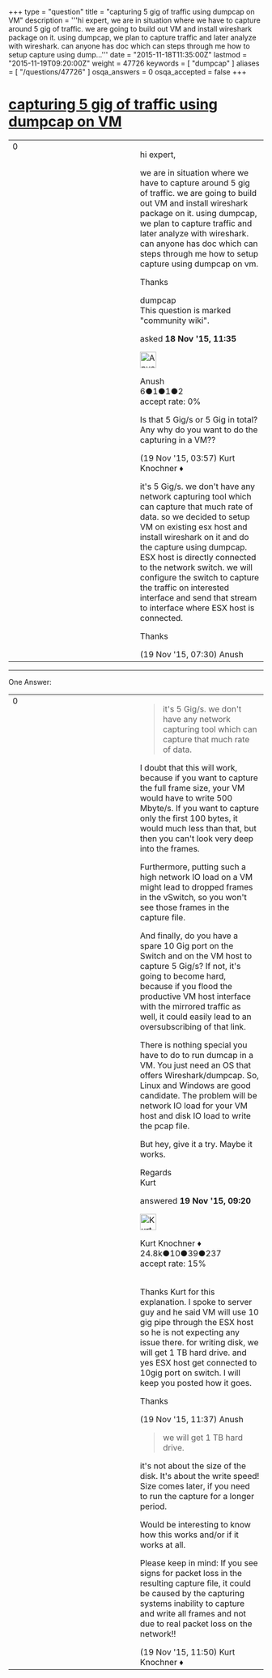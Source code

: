 +++
type = "question"
title = "capturing 5 gig of traffic using dumpcap on VM"
description = '''hi expert, we are in situation where we have to capture around 5 gig of traffic. we are going to build out VM and install wireshark package on it. using dumpcap, we plan to capture traffic and later analyze with wireshark. can anyone has doc which can steps through me how to setup capture using dump...'''
date = "2015-11-18T11:35:00Z"
lastmod = "2015-11-19T09:20:00Z"
weight = 47726
keywords = [ "dumpcap" ]
aliases = [ "/questions/47726" ]
osqa_answers = 0
osqa_accepted = false
+++

<div class="headNormal">

# [capturing 5 gig of traffic using dumpcap on VM](/questions/47726/capturing-5-gig-of-traffic-using-dumpcap-on-vm)

</div>

<div id="main-body">

<div id="askform">

<table id="question-table" style="width:100%;"><colgroup><col style="width: 50%" /><col style="width: 50%" /></colgroup><tbody><tr class="odd"><td style="width: 30px; vertical-align: top"><div class="vote-buttons"><div id="post-47726-score" class="post-score" title="current number of votes">0</div><div id="favorite-count" class="favorite-count"></div></div></td><td><div id="item-right"><div class="question-body"><p>hi expert,</p><p>we are in situation where we have to capture around 5 gig of traffic. we are going to build out VM and install wireshark package on it. using dumpcap, we plan to capture traffic and later analyze with wireshark. can anyone has doc which can steps through me how to setup capture using dumpcap on vm.</p><p>Thanks</p></div><div id="question-tags" class="tags-container tags">dumpcap</div><div id="question-controls" class="post-controls"><div class="community-wiki">This question is marked "community wiki".</div></div><div class="post-update-info-container"><div class="post-update-info post-update-info-user"><p>asked <strong>18 Nov '15, 11:35</strong></p><img src="https://secure.gravatar.com/avatar/56308ca3a95cf204a91902233da192f0?s=32&amp;d=identicon&amp;r=g" class="gravatar" width="32" height="32" alt="Anush&#39;s gravatar image" /><p>Anush<br />
<span class="score" title="6 reputation points">6</span><span title="1 badges"><span class="badge1">●</span><span class="badgecount">1</span></span><span title="1 badges"><span class="silver">●</span><span class="badgecount">1</span></span><span title="2 badges"><span class="bronze">●</span><span class="badgecount">2</span></span><br />
<span class="accept_rate" title="Rate of the user&#39;s accepted answers">accept rate:</span> <span title="Anush has no accepted answers">0%</span></p></div></div><div id="comments-container-47726" class="comments-container"><span id="47746"></span><div id="comment-47746" class="comment"><div id="post-47746-score" class="comment-score"></div><div class="comment-text"><p>Is that 5 Gig/s or 5 Gig in total? Any why do you want to do the capturing in a VM??</p></div><div id="comment-47746-info" class="comment-info"><span class="comment-age">(19 Nov '15, 03:57)</span> Kurt Knochner ♦</div></div><span id="47749"></span><div id="comment-47749" class="comment"><div id="post-47749-score" class="comment-score"></div><div class="comment-text"><p>it's 5 Gig/s. we don't have any network capturing tool which can capture that much rate of data. so we decided to setup VM on existing esx host and install wireshark on it and do the capture using dumpcap. ESX host is directly connected to the network switch. we will configure the switch to capture the traffic on interested interface and send that stream to interface where ESX host is connected.<br />
</p><p>Thanks</p></div><div id="comment-47749-info" class="comment-info"><span class="comment-age">(19 Nov '15, 07:30)</span> Anush</div></div></div><div id="comment-tools-47726" class="comment-tools"></div><div class="clear"></div><div id="comment-47726-form-container" class="comment-form-container"></div><div class="clear"></div></div></td></tr></tbody></table>

------------------------------------------------------------------------

<div class="tabBar">

<span id="sort-top"></span>

<div class="headQuestions">

One Answer:

</div>

</div>

<span id="47759"></span>

<div id="answer-container-47759" class="answer">

<table style="width:100%;"><colgroup><col style="width: 50%" /><col style="width: 50%" /></colgroup><tbody><tr class="odd"><td style="width: 30px; vertical-align: top"><div class="vote-buttons"><div id="post-47759-score" class="post-score" title="current number of votes">0</div></div></td><td><div class="item-right"><div class="answer-body"><blockquote><p>it's 5 Gig/s. we don't have any network capturing tool which can capture that much rate of data.</p></blockquote><p>I doubt that this will work, because if you want to capture the full frame size, your VM would have to write 500 Mbyte/s. If you want to capture only the first 100 bytes, it would much less than that, but then you can't look very deep into the frames.</p><p>Furthermore, putting such a high network IO load on a VM might lead to dropped frames in the vSwitch, so you won't see those frames in the capture file.</p><p>And finally, do you have a spare 10 Gig port on the Switch and on the VM host to capture 5 Gig/s? If not, it's going to become hard, because if you flood the productive VM host interface with the mirrored traffic as well, it could easily lead to an oversubscribing of that link.</p><p>There is nothing special you have to do to run dumcap in a VM. You just need an OS that offers Wireshark/dumpcap. So, Linux and Windows are good candidate. The problem will be network IO load for your VM host and disk IO load to write the pcap file.</p><p>But hey, give it a try. Maybe it works.</p><p>Regards<br />
Kurt</p></div><div class="answer-controls post-controls"></div><div class="post-update-info-container"><div class="post-update-info post-update-info-user"><p>answered <strong>19 Nov '15, 09:20</strong></p><img src="https://secure.gravatar.com/avatar/23b7bf5b13bc2c98b2e8aa9869ca5d75?s=32&amp;d=identicon&amp;r=g" class="gravatar" width="32" height="32" alt="Kurt%20Knochner&#39;s gravatar image" /><p>Kurt Knochner ♦<br />
<span class="score" title="24767 reputation points"><span>24.8k</span></span><span title="10 badges"><span class="badge1">●</span><span class="badgecount">10</span></span><span title="39 badges"><span class="silver">●</span><span class="badgecount">39</span></span><span title="237 badges"><span class="bronze">●</span><span class="badgecount">237</span></span><br />
<span class="accept_rate" title="Rate of the user&#39;s accepted answers">accept rate:</span> <span title="Kurt Knochner has 344 accepted answers">15%</span> </br></br></p></div></div><div id="comments-container-47759" class="comments-container"><span id="47772"></span><div id="comment-47772" class="comment"><div id="post-47772-score" class="comment-score"></div><div class="comment-text"><p>Thanks Kurt for this explanation. I spoke to server guy and he said VM will use 10 gig pipe through the ESX host so he is not expecting any issue there. for writing disk, we will get 1 TB hard drive. and yes ESX host get connected to 10gig port on switch. I will keep you posted how it goes.</p><p>Thanks</p></div><div id="comment-47772-info" class="comment-info"><span class="comment-age">(19 Nov '15, 11:37)</span> Anush</div></div><span id="47774"></span><div id="comment-47774" class="comment"><div id="post-47774-score" class="comment-score"></div><div class="comment-text"><blockquote><p>we will get 1 TB hard drive.</p></blockquote><p>it's not about the size of the disk. It's about the write speed! Size comes later, if you need to run the capture for a longer period.</p><p>Would be interesting to know how this works and/or if it works at all.</p><p>Please keep in mind: If you see signs for packet loss in the resulting capture file, it could be caused by the capturing systems inability to capture and write all frames and not due to real packet loss on the network!!</p></div><div id="comment-47774-info" class="comment-info"><span class="comment-age">(19 Nov '15, 11:50)</span> Kurt Knochner ♦</div></div></div><div id="comment-tools-47759" class="comment-tools"></div><div class="clear"></div><div id="comment-47759-form-container" class="comment-form-container"></div><div class="clear"></div></div></td></tr></tbody></table>

</div>

<div class="paginator-container-left">

</div>

</div>

</div>

